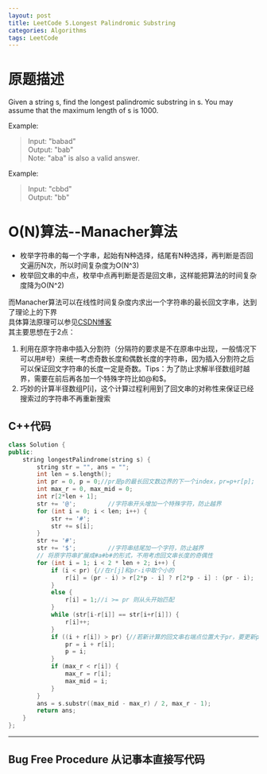 ```yaml
---
layout: post
title: LeetCode 5.Longest Palindromic Substring
categories: Algorithms
tags: LeetCode
---
```


# 原题描述
Given a string s, find the longest palindromic substring in s. You may assume that the maximum length of s is 1000.

Example:

> Input: "babad"  
Output: "bab"  
Note: "aba" is also a valid answer.

Example:

> Input: "cbbd"  
Output: "bb"  

# O(N)算法--Manacher算法
- 枚举字符串的每一个字串，起始有N种选择，结尾有N种选择，再判断是否回文遍历N次，所以时间复杂度为O(N^3)
- 枚举回文串的中点，枚举中点再判断是否是回文串，这样能把算法的时间复杂度降为O(N^2)

而Manacher算法可以在线性时间复杂度内求出一个字符串的最长回文字串，达到了理论上的下界  
具体算法原理可以参见[CSDN博客](http://blog.csdn.net/dyx404514/article/details/42061017)  
其主要思想在于2点：  
1. 利用在原字符串中插入分割符（分隔符的要求是不在原串中出现，一般情况下可以用#号）来统一考虑奇数长度和偶数长度的字符串，因为插入分割符之后可以保证回文字符串的长度一定是奇数。Tips：为了防止求解半径数组时越界，需要在前后再各加一个特殊字符比如@和$。  
2. 巧妙的计算半径数组P[i]，这个计算过程利用到了回文串的对称性来保证已经搜索过的字符串不再重新搜索  

## C++代码
```c++
class Solution {
public:
    string longestPalindrome(string s) {
        string str = "", ans = "";
        int len = s.length();
        int pr = 0, p = 0;//pr是p的最长回文数边界的下一个index，pr=p+r[p];
        int max_r = 0, max_mid = 0;
        int r[2*len + 1];
        str += '@';         //字符串开头增加一个特殊字符，防止越界
        for (int i = 0; i < len; i++) {
            str += '#';
            str += s[i];
        }
        str += '#';
        str += '$';         //字符串结尾加一个字符，防止越界 
        // 将原字符串扩展成#a#b#的形式，不用考虑回文串长度的奇偶性
        for (int i = 1; i < 2 * len + 2; i++) {
            if (i < pr) {//在r[j]和pr-i中取个小的  
                r[i] = (pr - i) > r[2*p - i] ? r[2*p - i] : (pr - i);
            }
            else {
                r[i] = 1;//i >= pr 则从头开始匹配
            }
            while (str[i-r[i]] == str[i+r[i]]) {
                r[i]++;
            }
            if ((i + r[i]) > pr) {//若新计算的回文串右端点位置大于pr，要更新p和pr的值
                pr = i + r[i];
                p = i;
            }
            if (max_r < r[i]) {
                max_r = r[i];
                max_mid = i;
            }
        }
        ans = s.substr((max_mid - max_r) / 2, max_r - 1);
        return ans;
    }
};
```

-----------------

## Bug Free Procedure  从记事本直接写代码  